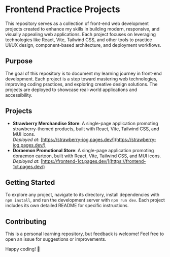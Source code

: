 # Frontend Practice Projects

This repository serves as a collection of front-end web development projects created to enhance my skills in building modern, responsive, and visually appealing web applications. Each project focuses on leveraging technologies like React, Vite, Tailwind CSS, and other tools to practice UI/UX design, component-based architecture, and deployment workflows.

## Purpose
The goal of this repository is to document my learning journey in front-end development. Each project is a step toward mastering web technologies, improving coding practices, and exploring creative design solutions. The projects are deployed to showcase real-world applications and accessibility.

## Projects
- **Strawberry Merchandise Store**: A single-page application promoting strawberry-themed products, built with React, Vite, Tailwind CSS, and MUI icons.  
  *Deployed at*: [https://strawberry-iog.pages.dev/](https://strawberry-iog.pages.dev/)
- **Doraemon Promotional Store**: A single-page application promoting doraemon cartoon, built with React, Vite, Tailwind CSS, and MUI icons.  
  *Deployed at*: [https://frontend-1ct.pages.dev/](https://frontend-1ct.pages.dev/)

## Getting Started
To explore any project, navigate to its directory, install dependencies with `npm install`, and run the development server with `npm run dev`. Each project includes its own detailed README for specific instructions.

## Contributing
This is a personal learning repository, but feedback is welcome! Feel free to open an issue for suggestions or improvements.

Happy coding! 🚀
